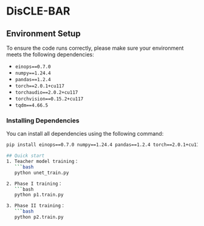 # DisCLE-BAR
## Environment Setup

To ensure the code runs correctly, please make sure your environment meets the following dependencies:

- `einops==0.7.0`
- `numpy==1.24.4`
- `pandas==1.2.4`
- `torch==2.0.1+cu117`
- `torchaudio==2.0.2+cu117`
- `torchvision==0.15.2+cu117`
- `tqdm==4.66.5`

### Installing Dependencies

You can install all dependencies using the following command:

```bash
pip install einops==0.7.0 numpy==1.24.4 pandas==1.2.4 torch==2.0.1+cu117 torchaudio==2.0.2+cu117 torchvision==0.15.2+cu117 tqdm==4.66.5

## Quick start
1. Teacher model training：
   ```bash
   python unet_train.py

2. Phase I training：
   ```bash
   python p1.train.py

3. Phase II training：
   ```bash
   python p2.train.py